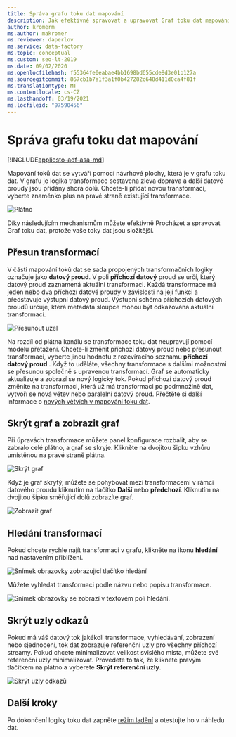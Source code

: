 ```yaml
---
title: Správa grafu toku dat mapování
description: Jak efektivně spravovat a upravovat Graf toku dat mapování
author: kromerm
ms.author: makromer
ms.reviewer: daperlov
ms.service: data-factory
ms.topic: conceptual
ms.custom: seo-lt-2019
ms.date: 09/02/2020
ms.openlocfilehash: f55364fe0eabae4bb1698bd655cde8d3e01b127a
ms.sourcegitcommit: 867cb1b7a1f3a1f0b427282c648d411d0ca4f81f
ms.translationtype: MT
ms.contentlocale: cs-CZ
ms.lasthandoff: 03/19/2021
ms.locfileid: "97590456"
---
```

# <a name="managing-the-mapping-data-flow-graph"></a>Správa grafu toku dat mapování

[!INCLUDE[appliesto-adf-asa-md](includes/appliesto-adf-asa-md.md)]

Mapování toků dat se vytváří pomocí návrhové plochy, která je v grafu toku dat. V grafu je logika transformace sestavena zleva doprava a další datové proudy jsou přidány shora dolů. Chcete-li přidat novou transformaci, vyberte znaménko plus na pravé straně existující transformace.

![Plátno](media/data-flow/canvas-2.png)

Díky následujícím mechanismům můžete efektivně Procházet a spravovat Graf toku dat, protože vaše toky dat jsou složitější. 

## <a name="moving-transformations"></a>Přesun transformací

V části mapování toků dat se sada propojených transformačních logiky označuje jako **datový proud**. V poli **příchozí datový** proud se určí, který datový proud zaznamená aktuální transformaci. Každá transformace má jeden nebo dva příchozí datové proudy v závislosti na její funkci a představuje výstupní datový proud. Výstupní schéma příchozích datových proudů určuje, která metadata sloupce mohou být odkazována aktuální transformací.

![Přesunout uzel](media/data-flow/move-nodes.png "přesunout uzel")

Na rozdíl od plátna kanálu se transformace toku dat neupravují pomocí modelu přetažení. Chcete-li změnit příchozí datový proud nebo přesunout transformaci, vyberte jinou hodnotu z rozevíracího seznamu **příchozí datový proud** . Když to uděláte, všechny transformace s dalšími možnostmi se přesunou společně s upravenou transformací. Graf se automaticky aktualizuje a zobrazí se nový logický tok. Pokud příchozí datový proud změníte na transformaci, která už má transformaci po podmnožině dat, vytvoří se nová větev nebo paralelní datový proud. Přečtěte si další informace o [nových větvích v mapování toku dat](data-flow-new-branch.md).

## <a name="hide-graph-and-show-graph"></a>Skrýt graf a zobrazit graf

Při úpravách transformace můžete panel konfigurace rozbalit, aby se zabralo celé plátno, a graf se skryje. Klikněte na dvojitou šipku vzhůru umístěnou na pravé straně plátna.

![Skrýt graf](media/data-flow/hide-graph.png "Skrýt graf")

Když je graf skrytý, můžete se pohybovat mezi transformacemi v rámci datového proudu kliknutím na tlačítko **Další** nebo **předchozí**. Kliknutím na dvojitou šipku směřující dolů zobrazíte graf.

![Zobrazit graf](media/data-flow/show-graph.png "Zobrazit graf")

## <a name="searching-for-transformations"></a>Hledání transformací

Pokud chcete rychle najít transformaci v grafu, klikněte na ikonu **hledání** nad nastavením přiblížení.

![Snímek obrazovky zobrazující tlačítko hledání](media/data-flow/search-1.png "Vyhledat graf")

Můžete vyhledat transformaci podle názvu nebo popisu transformace.

![Snímek obrazovky se zobrazí v textovém poli hledání.](media/data-flow/search-2.png "Vyhledat graf")

## <a name="hide-reference-nodes"></a>Skrýt uzly odkazů

Pokud má váš datový tok jakékoli transformace, vyhledávání, zobrazení nebo sjednocení, tok dat zobrazuje referenční uzly pro všechny příchozí streamy. Pokud chcete minimalizovat velikost svislého místa, můžete své referenční uzly minimalizovat. Provedete to tak, že kliknete pravým tlačítkem na plátno a vyberete **Skrýt referenční uzly**.

![Skrýt uzly odkazů](media/data-flow/hide-reference-nodes.png "Skrýt uzly odkazů")

## <a name="next-steps"></a>Další kroky

Po dokončení logiky toku dat zapněte [režim ladění](concepts-data-flow-debug-mode.md) a otestujte ho v náhledu dat.
